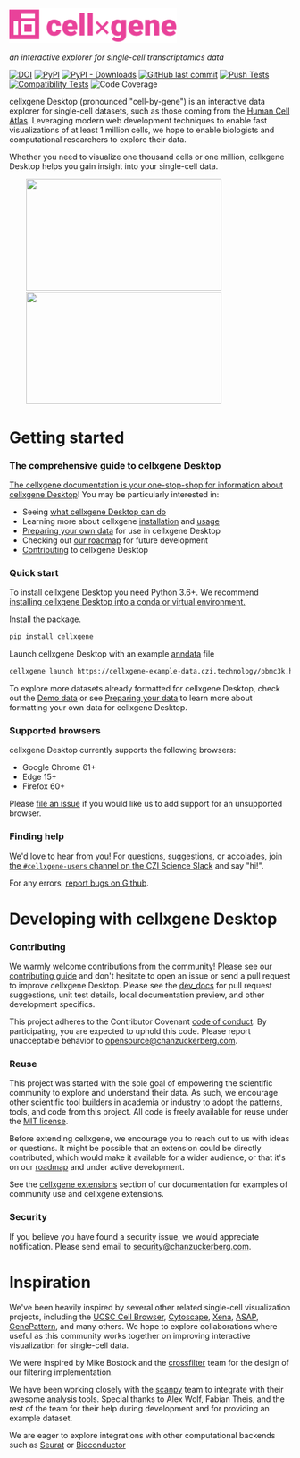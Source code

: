 <img src="./docs/cellxgene-logo.png" width="300">

_an interactive explorer for single-cell transcriptomics data_

[![DOI](https://zenodo.org/badge/105615409.svg)](https://zenodo.org/badge/latestdoi/105615409) [![PyPI](https://img.shields.io/pypi/v/cellxgene)](https://pypi.org/project/cellxgene/) [![PyPI - Downloads](https://img.shields.io/pypi/dm/cellxgene)](https://pypistats.org/packages/cellxgene) [![GitHub last commit](https://img.shields.io/github/last-commit/chanzuckerberg/cellxgene)](https://github.com/chanzuckerberg/cellxgene/pulse)
[![Push Tests](https://github.com/chanzuckerberg/cellxgene/workflows/Push%20Tests/badge.svg)](https://github.com/chanzuckerberg/cellxgene/actions?query=workflow%3A%22Push+Tests%22)
[![Compatibility Tests](https://github.com/chanzuckerberg/cellxgene/workflows/Compatibility%20Tests/badge.svg)](https://github.com/chanzuckerberg/cellxgene/actions?query=workflow%3A%22Compatibility+Tests%22)
![Code Coverage](https://codecov.io/gh/chanzuckerberg/cellxgene/branch/main/graph/badge.svg)

cellxgene Desktop (pronounced "cell-by-gene") is an interactive data explorer for single-cell datasets, such as those coming from the [Human Cell Atlas](https://humancellatlas.org). Leveraging modern web development techniques to enable fast visualizations of at least 1 million cells, we hope to enable biologists and computational researchers to explore their data.

Whether you need to visualize one thousand cells or one million, cellxgene Desktop helps you gain insight into your single-cell data.

<img src="https://github.com/chanzuckerberg/cellxgene/raw/main/docs/images/crossfilter.gif" width="350" height="200" hspace="30"><img src="https://github.com/chanzuckerberg/cellxgene/raw/main/docs/images/category-breakdown.gif" width="350" height="200" hspace="30">

# Getting started

### The comprehensive guide to cellxgene Desktop

[The cellxgene documentation is your one-stop-shop for information about cellxgene Desktop](https://github.com/chanzuckerberg/cellxgene-documentation/blob/main/README.md)! You may be particularly interested in:

- Seeing [what cellxgene Desktop can do](https://github.com/chanzuckerberg/cellxgene-documentation/blob/main/explore-data/explorer-tutorials.md)
- Learning more about cellxgene [installation](https://github.com/chanzuckerberg/cellxgene-documentation/blob/main/desktop/install.md) and [usage](https://github.com/chanzuckerberg/cellxgene-documentation/blob/main/desktop/quick-start.md#quick-start-1)
- [Preparing your own data](https://github.com/chanzuckerberg/cellxgene-documentation/blob/main/desktop/data-reqs.md) for use in cellxgene Desktop
- Checking out [our roadmap](https://github.com/chanzuckerberg/cellxgene-documentation/blob/main/roadmap.md) for future development
- [Contributing](https://github.com/chanzuckerberg/cellxgene-documentation/blob/main/contribute.md) to cellxgene Desktop

### Quick start

To install cellxgene Desktop you need Python 3.6+. We recommend [installing cellxgene Desktop into a conda or virtual environment.](https://github.com/chanzuckerberg/cellxgene-documentation/blob/main/desktop/install.md)

Install the package.

```bash
pip install cellxgene
```

Launch cellxgene Desktop with an example [anndata](https://anndata.readthedocs.io/en/latest/) file

```bash
cellxgene launch https://cellxgene-example-data.czi.technology/pbmc3k.h5ad
```

To explore more datasets already formatted for cellxgene Desktop, check out the [Demo data](https://github.com/chanzuckerberg/cellxgene-documentation/blob/main/desktop/quick-start.md#example-datasets) or
see [Preparing your data](https://github.com/chanzuckerberg/cellxgene-documentation/blob/main/desktop/data-reqs.md) to learn more about formatting your own
data for cellxgene Desktop.

### Supported browsers

cellxgene Desktop currently supports the following browsers:

- Google Chrome 61+
- Edge 15+
- Firefox 60+

Please [file an issue](https://github.com/chanzuckerberg/cellxgene/issues/new/choose) if you would like us to add support for an unsupported browser.

### Finding help

We'd love to hear from you!
For questions, suggestions, or accolades, [join the `#cellxgene-users` channel on the CZI Science Slack](https://join-cellxgene-users.herokuapp.com/) and say "hi!".

For any errors, [report bugs on Github](https://github.com/chanzuckerberg/cellxgene/issues).

# Developing with cellxgene Desktop

### Contributing

We warmly welcome contributions from the community! Please see our [contributing guide](https://github.com/chanzuckerberg/cellxgene-documentation/blob/main/contribute.md) and don't hesitate to open an issue or send a pull request to improve cellxgene Desktop. Please see the [dev_docs](https://github.com/chanzuckerberg/cellxgene/tree/main/dev_docs) for pull request suggestions, unit test details, local documentation preview, and other development specifics. 

This project adheres to the Contributor Covenant [code of conduct](https://github.com/chanzuckerberg/.github/blob/master/CODE_OF_CONDUCT.md). By participating, you are expected to uphold this code. Please report unacceptable behavior to opensource@chanzuckerberg.com.

### Reuse

This project was started with the sole goal of empowering the scientific community to explore and understand their data. 
As such, we encourage other scientific tool builders in academia or industry to adopt the patterns, tools, and code from 
this project. All code is freely available for reuse under the [MIT license](https://opensource.org/licenses/MIT).


Before extending cellxgene, we encourage you to reach out to us with ideas or questions. It might be possible that an 
extension could be directly contributed, which would make it available for a wider audience, or that it's on our 
[roadmap](https://github.com/chanzuckerberg/cellxgene-documentation/blob/main/roadmap.md) and under active development. 

See the [cellxgene extensions](https://github.com/chanzuckerberg/cellxgene-documentation/blob/main/community-extensions.md) section of our documentation for examples of community use and cellxgene extensions. 

### Security

If you believe you have found a security issue, we would appreciate notification. Please send email to <security@chanzuckerberg.com>.

# Inspiration

We've been heavily inspired by several other related single-cell visualization projects, including the [UCSC Cell Browser](http://cells.ucsc.edu/), [Cytoscape](http://www.cytoscape.org/), [Xena](https://xena.ucsc.edu/), [ASAP](https://asap.epfl.ch/), [GenePattern](http://genepattern-notebook.org/), and many others. We hope to explore collaborations where useful as this community works together on improving interactive visualization for single-cell data.

We were inspired by Mike Bostock and the [crossfilter](https://github.com/crossfilter) team for the design of our filtering implementation.

We have been working closely with the [scanpy](https://github.com/theislab/scanpy) team to integrate with their awesome analysis tools. Special thanks to Alex Wolf, Fabian Theis, and the rest of the team for their help during development and for providing an example dataset.

We are eager to explore integrations with other computational backends such as [Seurat](https://github.com/satijalab/seurat) or [Bioconductor](https://github.com/Bioconductor)
